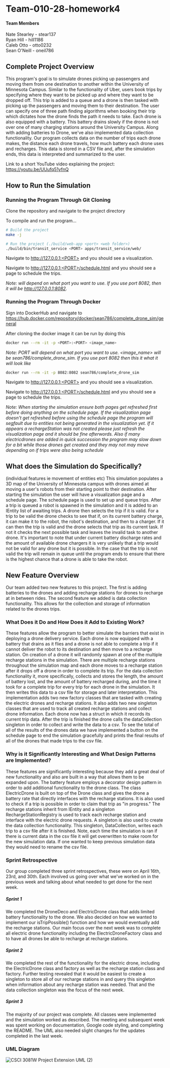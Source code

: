 # Team-010-28-homework4

#### Team Members
Nate Stearley - stear137  
Ryan Hill     - hill1186  
Caleb Otto    - otto0232  
Sean O'Neill   - oneil786  

## Complete Project Overview
This program's goal is to simulate drones picking up passengers and moving them from one destination to another within the University of Minnesota Campus. Similar to the functionality of Uber, users book trips by specifying where they want to be picked up and where they want to be dropped off. This trip is added to a queue and a drone is then tasked with picking up the passengers and moving them to their destination. The user can specify one of three path finding algorithms when booking their trip which dictates how the drone finds the path it needs to take. Each drone is also equipped with a battery. This battery drains slowly if the drone is not over one of many charging stations around the University Campus. Along with adding batteries to Drone, we've also implemented data collection functionality. Our program collects data on the number of trips each drone makes, the distance each drone travels, how much battery each drone uses and recharges. This data is stored in a CSV file and, after the simulation ends, this data is interpreted and summarized to the user.

Link to a short YouTube video explaining the project: https://youtu.be/UUufq51yfnQ

## How to Run the Simulation
### Running the Program Through Git Cloning
Clone the repository and navigate to the project directory

To compile and run the program...
```bash
# Build the project
make -j

# Run the project (./build/web-app <port> <web folder>)
./build/bin/transit_service <PORT> apps/transit_service/web/
```

Navigate to http://127.0.0.1:<PORT> and you should see a visualization.

Navigate to http://127.0.0.1:<PORT>/schedule.html and you should see a page to schedule the trips.

*Note: <PORT> will depend on what port you want to use. If you use port 8082, then it will be http://127.0.0.1:8082.*


### Running the Program Through Docker
Sign into DockerHub and navigate to <https://hub.docker.com/repository/docker/sean786/complete_drone_sim/general>

After cloning the docker image it can be run by doing this
```bash
docker run --rm -it -p <PORT>:<PORT> <image_name>
```
*Note: PORT will depend on what port you want to use. <image_name> will be sean786/complete_drone_sim. If you use port 8082 then this it what it will look like*
```bash
docker run --rm -it -p 8082:8082 sean786/complete_drone_sim
```

Navigate to http://127.0.0.1:<PORT> and you should see a visualization.

Navigate to http://127.0.0.1:<PORT>/schedule.html and you should see a page to schedule the trips.

*Note: When starting the simulation ensure both pages get refreshed first before doing anything on the
schedule page. If the visualization page doesn't get refreshed before using the schedule page the program
will segfault due to entities not being generated in the visualization yet. If it appears a rechargeStation
was not created please just refresh the visualization page and it should be fine afterwords. Also if many electricdrones are added in quick succession the program may slow down for a bit while those drones get created and they may not may move depending on if trips were also being schedule*

## What does the Simulation do Specifically?
(individual features ie movement of entities etc)
This simulation populates a 3D map of the University of Minnesota campus with drones aimed at moving a user's robots from their starting point to their destination. After starting the simulation the user will have a visualization page and a schedule page. The schedule page is used to set up and queue trips. After a trip is queued a robot is spawned in the simulation and it is added to an IEntity list of awaiting trips. A drone then selects the trip if it is valid. For a trip to be valid the drone checks to see that if, on its current battery charge, it can make it to the robot, the robot's destination, and then to a charger. If it can then the trip is valid and the drone selects that trip as its current task. If not it checks the next possible task and leaves the invalid task to another drone. It's important to note that under current battery discharge rates and the amount of available drone chargers it is very unlikely that a trip would not be valid for any drone but it is possible. In the case that the trip is not valid the trip will remain in queue until the program ends to ensure that there is the highest chance that a drone is able to take the robot.

## New Feature Overview
Our team added two new features to this project. 
The first is adding batteries to the drones and adding recharge stations for drones to recharge at in between rides. The second feature we added is data collection functionality. This allows for the collection and storage of information related to the drones trips. 

### What Does it Do and How Does it Add to Existing Work?
These features allow the program to better simulate the barriers that exist in deploying a drone delivery service. Each drone is now equipped with a battery that drains as it flies and a drone is not able to complete a trip if it cannot deliver the robot to its destination and then move to a recharge station.
On creation of a drone it will randomly spawn at one of the multiple recharge stations in the simulation.
There are multiple recharge stations throughout the simulation map and each drone moves to a recharge station after it drops off a drone in order to complete its trip. For the data collection functionality it, more specifically, collects and stores the length, the amount of battery lost, and the amount of battery recharged during, and the time it took for a complete trip for every trip for each drone in the simulation. It then writes this data to a csv file for storage and later interpretation. This implementation adds two new factory classes that are tasked with creating the electric drones and recharge stations. It also adds two new singleton classes that are used to track all created recharge stations and collect drone information. Each drone now has a struct in which it records its current trip data. After the trip is finished the drone calls the dataCollection singleton in order to collect and write the data to a csv. To see the total of all of the results of the drones data we have implemented a
button on the schedule page to end the simulation gracefully and prints the final results of all of the
drones that made trips to the csv file.

### Why is it Significantly Interesting and What Design Patterns are Implemented?
These features are significantly interesting because they add a great deal of new functionality and also are built in a way that allows them to be expanded upon. The battery feature employs a decorator design pattern in order to add additional functionality to the drone class. The class ElectricDrone is built on top of the Drone class and gives the drone a battery rate that directly interfaces with the recharge stations. It is also used to check if a trip is possible in order to claim that trip as "in progress." The recharge stations inherit from IEntity and a singleton RechargeStationRegistry is used to track each recharge station and interface with the electric drone requests. A singleton is also used to create the data collection functionality. This singleton, DataCollection, writes each trip to a csv file after it is finished. Note, each time the simulation is ran if there is current data in the csv file it will get overwritten to make room for the new simulation data. If one wanted to keep previous simulation data they would need to rename the csv file.

### Sprint Retrospective
Our group completed three sprint retrospectives, these were on April 16th, 23rd, and 30th. Each involved us going over what we've worked on in the previous week and talking about what needed to get done for the next week. 
  
##### Sprint 1
We completed the DroneDeco and ElectricDrone class that adds limited battery functionality to the drone. We also decided on how we wanted to implement our isTripPossible() function and how we would eventually add the recharge stations. Our main focus over the next week was to complete all electric drone functionality including the ElectricDroneFactory class and to have all drones be able to recharge at recharge stations.
##### Sprint 2
We completed the rest of the functionality for the electric drone, including the ElectricDrone class and factory as well as the recharge station class and factory. Further testing revealed that it would be easiest to create a singleton to store all of our recharge stations in and query this singleton when information about any recharge station was needed. That and the data collection singleton was the focus of the next week.
##### Sprint 3
The majority of our project was complete. All classes were implemented and the simulation worked as described. The meeting and subsequent week was spent working on documentation, Google code styling, and completing the README. The UML also needed slight changes for the updates completed in the last week.

### UML Diagram

![CSCI 3081W Project Extension UML (2)](https://media.github.umn.edu/user/21124/files/a94bd950-47a1-4f9a-b99a-51641194a2ba)
